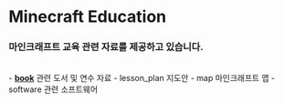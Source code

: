 # Minecraft Education
### 마인크래프트 교육 관련 자료를 제공하고 있습니다.

<br/>
- <b><u>book</u></b> 관련 도서 및 연수 자료
- lesson_plan 지도안 
- map 마인크래프트 맵 
- software 관련 소프트웨어 
